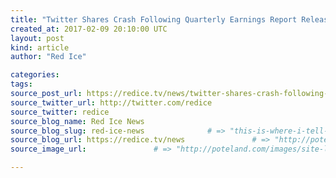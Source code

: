 ```yaml
---
title: "Twitter Shares Crash Following Quarterly Earnings Report Release" # => "I Made a Pretty Gem - Planet.rb"
created_at: 2017-02-09 20:10:00 UTC
layout: post
kind: article
author: "Red Ice"

categories: 
tags: 
source_post_url: https://redice.tv/news/twitter-shares-crash-following-quarterly-earnings-report-release    # => "http://poteland.com/blog/i-made-a-pretty-gem-planet-dot-rb/"
source_twitter_url: http://twitter.com/redice
source_twitter: redice
source_blog_name: Red Ice News
source_blog_slug: red-ice-news              # => "this-is-where-i-tell-you-stuff"
source_blog_url: https://redice.tv/news               # => "http://poteland.com/articles"
source_image_url:               # => "http://poteland.com/images/site-logo.png"

---
```



<!--
   &lt;img align=&quot;left&quot; alt=&quot;Twitter Shares Crash Following Quarterly Earnings Report Release&quot; src=&quot;https://rdice.net/a/c/n/17/02092101-Twitter%20sucks2.9cd7b47f.jpg&quot;&gt; Twitter shares crashed on Thursday following the release of the company’s 4th quarter earnings report. CNBC reports that the social media company posted a fourth-quarter earnings report showing earnings of 16 cents per share on a revenue of $717 million. This fell short of analysts’ expectations, who had anticipated a higher revenue of approximately $740.1 million, according to an estimate from Thomson Reuters. Twitter had posted 12 cents per share on revenue of $479 million in 2016. Twitter adjusted its guidance for the first quarter from the range of $75 million to $95 million, falling fall short of Wall Street’s expected estimate of $191.3 million. Twitter’s stock crashed a full 10 percent following the announcement of the earnings report. The company did report a 4% increase in active monthly…           # => "I’ve been hurting to write this ever since we had the idea of creating a Planet for Cubox..." (Continued)
   red-ice-news              # => "this-is-where-i-tell-you-stuff"
   https://redice.tv/news               # => "http://poteland.com/articles"
                 # => "http://poteland.com/images/site-logo.png"
<img align="left" alt="Twitter Shares Crash Following Quarterly Earnings Report Release" src="https://rdice.net/a/c/n/17/02092101-Twitter%20sucks2.9cd7b47f.jpg"> Twitter shares crashed on Thursday following the release of the company’s 4th quarter earnings report. CNBC reports that the social media company posted a fourth-quarter earnings report showing earnings of 16 cents per share on a revenue of $717 million. This fell short of analysts’ expectations, who had anticipated a higher revenue of approximately $740.1 million, according to an estimate from Thomson Reuters. Twitter had posted 12 cents per share on revenue of $479 million in 2016. Twitter adjusted its guidance for the first quarter from the range of $75 million to $95 million, falling fall short of Wall Street’s expected estimate of $191.3 million. Twitter’s stock crashed a full 10 percent following the announcement of the earnings report. The company did report a 4% increase in active monthly…<div class="">
    <i>Source: <a href="https://redice.tv/news">Red Ice News</a></i>
</div>
